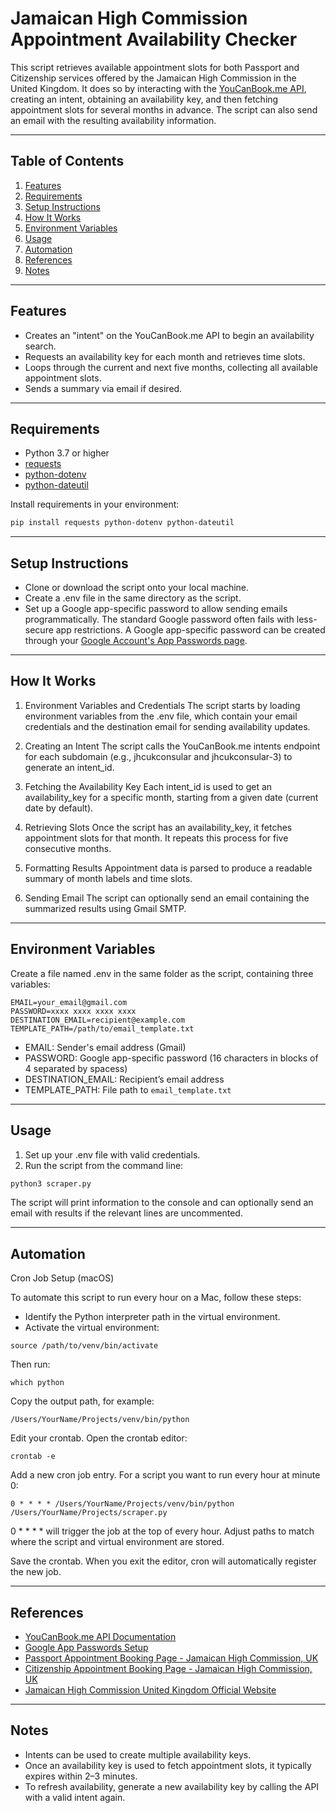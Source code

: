 # Jamaican High Commission Appointment Availability Checker

This script retrieves available appointment slots for both Passport and Citizenship services offered by the Jamaican High Commission in the United Kingdom. It does so by interacting with the [YouCanBook.me API](https://ycbm.stoplight.io/docs/youcanbookme-api), creating an intent, obtaining an availability key, and then fetching appointment slots for several months in advance. The script can also send an email with the resulting availability information.

---

## Table of Contents

1. [Features](#features)  
2. [Requirements](#requirements)  
3. [Setup Instructions](#setup-instructions)  
4. [How It Works](#how-it-works)  
5. [Environment Variables](#environment-variables)  
6. [Usage](#usage)
7. [Automation](#automation)
8. [References](#references)
9. [Notes](#notes)

---

## Features

- Creates an "intent" on the YouCanBook.me API to begin an availability search.  
- Requests an availability key for each month and retrieves time slots.  
- Loops through the current and next five months, collecting all available appointment slots.  
- Sends a summary via email if desired.

---

## Requirements

- Python 3.7 or higher  
- [requests](https://pypi.org/project/requests/)  
- [python-dotenv](https://pypi.org/project/python-dotenv/)  
- [python-dateutil](https://pypi.org/project/python-dateutil/)

Install requirements in your environment:
```bash
pip install requests python-dotenv python-dateutil
```

---

## Setup Instructions

- Clone or download the script onto your local machine.
- Create a .env file in the same directory as the script.
- Set up a Google app-specific password to allow sending emails programmatically. The standard Google password often fails with less-secure app restrictions. A Google app-specific password can be created through your [Google Account's App Passwords page](https://myaccount.google.com/apppasswords).

---

## How It Works

1. Environment Variables and Credentials
    The script starts by loading environment variables from the .env file, which contain your email credentials and the destination email for sending availability updates.

2. Creating an Intent
    The script calls the YouCanBook.me intents endpoint for each subdomain (e.g., jhcukconsular and jhcukconsular-3) to generate an intent_id.

3. Fetching the Availability Key
    Each intent_id is used to get an availability_key for a specific month, starting from a given date (current date by default).

4. Retrieving Slots
    Once the script has an availability_key, it fetches appointment slots for that month. It repeats this process for five consecutive months.

5. Formatting Results
    Appointment data is parsed to produce a readable summary of month labels and time slots.

6. Sending Email
    The script can optionally send an email containing the summarized results using Gmail SMTP.

---

## Environment Variables

Create a file named .env in the same folder as the script, containing three variables:

```
EMAIL=your_email@gmail.com
PASSWORD=xxxx xxxx xxxx xxxx
DESTINATION_EMAIL=recipient@example.com
TEMPLATE_PATH=/path/to/email_template.txt
```

- EMAIL: Sender's email address (Gmail)
- PASSWORD: Google app-specific password (16 characters in blocks of  4 separated by spacess)
- DESTINATION_EMAIL: Recipient’s email address
- TEMPLATE_PATH: File path to `email_template.txt`

---

## Usage

1. Set up your .env file with valid credentials.
2. Run the script from the command line:

```bash
python3 scraper.py
```

The script will print information to the console and can optionally send an email with results if the relevant lines are uncommented.

---

## Automation
Cron Job Setup (macOS)

To automate this script to run every hour on a Mac, follow these steps:
- Identify the Python interpreter path in the virtual environment.
- Activate the virtual environment:

`source /path/to/venv/bin/activate`

Then run:

`which python`

Copy the output path, for example:

`/Users/YourName/Projects/venv/bin/python`

Edit your crontab.
Open the crontab editor:

`crontab -e`

Add a new cron job entry.
For a script you want to run every hour at minute 0:

`0 * * * * /Users/YourName/Projects/venv/bin/python /Users/YourName/Projects/scraper.py`

0 * * * * will trigger the job at the top of every hour.
Adjust paths to match where the script and virtual environment are stored.

Save the crontab.
When you exit the editor, cron will automatically register the new job.

---

## References

- [YouCanBook.me API Documentation](https://ycbm.stoplight.io/docs/youcanbookme-api)
- [Google App Passwords Setup](https://myaccount.google.com/apppasswords)
- [Passport Appointment Booking Page - Jamaican High Commission, UK](https://jhcukconsular.youcanbook.me/)
- [Citizenship Appointment Booking Page - Jamaican High Commission, UK](https://jhcukconsular-3.youcanbook.me/)
- [Jamaican High Commission United Kingdom Official Website](https://www.jhcuk.org/)

---

## Notes

- Intents can be used to create multiple availability keys.
- Once an availability key is used to fetch appointment slots, it typically expires within 2–3 minutes.
- To refresh availability, generate a new availability key by calling the API with a valid intent again.